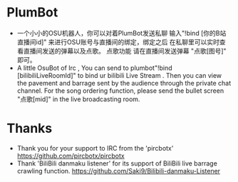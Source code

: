 # PlumBot
- 一个小小的OSU机器人，你可以对着PlumBot发送私聊 输入"!bind [你的B站直播间id]" 来进行OSU账号与直播间的绑定，绑定之后 在私聊里可以实时查看直播间发送的弹幕以及点歌。
点歌功能 请在直播间发送弹幕 "点歌[图号]" 即可。
- A little OsuBot of Irc , You can send to plumbot"!bind [bilibiliLiveRoomId]" to bind ur bilibili Live Stream . 
Then you can view the pavement and barrage sent by the audience through the private chat channel.
For the song ordering function, please send the bullet screen "点歌[mid]" in the live broadcasting room.

# Thanks
- Thank you for your support to IRC from the 'pircbotx'
https://github.com/pircbotx/pircbotx
- Thank 'BiliBili danmaku listener' for its support of BiliBili live barrage crawling function.
https://github.com/Saki9/Bilibili-danmaku-Listener


